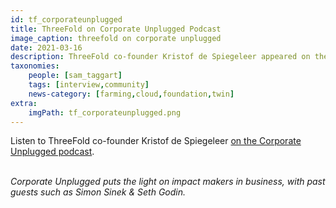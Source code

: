 ```yaml
---
id: tf_corporateunplugged
title: ThreeFold on Corporate Unplugged Podcast
image_caption: threefold on corporate unplugged
date: 2021-03-16
description: ThreeFold co-founder Kristof de Spiegeleer appeared on the Corporate Unplugged podcast, with previous guests Simon Sinek and Seth Godin.
taxonomies:
    people: [sam_taggart]
    tags: [interview,community]
    news-category: [farming,cloud,foundation,twin]
extra:
    imgPath: tf_corporateunplugged.png
---
```


Listen to ThreeFold co-founder Kristof de Spiegeleer [on the Corporate Unplugged podcast](https://corporateunplugged.com/kristof-de-spiegeleer/).
<br/>
<br/>

*Corporate Unplugged puts the light on impact makers in business, with past guests such as Simon Sinek & Seth Godin.*